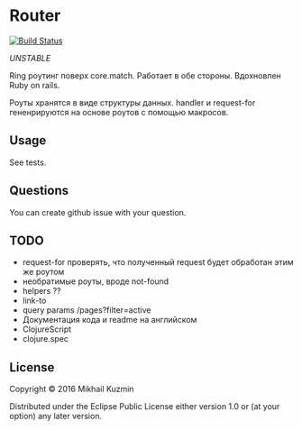 # Router

[![Build Status](https://travis-ci.org/darkleaf/router.svg?branch=master)](https://travis-ci.org/darkleaf/router)

*UNSTABLE*

Ring роутинг поверх core.match. Работает в обе стороны. Вдохновлен Ruby on rails.

Роуты хранятся в виде структуры данных. handler и request-for гененрируются на основе роутов с помощью макросов.

## Usage

See tests.

## Questions

You can create github issue with your question.

## TODO

* request-for проверять, что полученный request будет обработан этим же роутом
* необратимые роуты, вроде not-found
* helpers ??
 * link-to
  * query params /pages?filter=active
* Документация кода и readme на английском
* ClojureScript
* clojure.spec

## License

Copyright © 2016 Mikhail Kuzmin

Distributed under the Eclipse Public License either version 1.0 or (at
your option) any later version.

